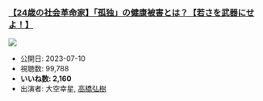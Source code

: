 ### [【24歳の社会革命家】「孤独」の健康被害とは？【若さを武器にせよ！】](https://www.youtube.com/watch?v=gUyjAj6Z4_c)
[![](https://img.youtube.com/vi/gUyjAj6Z4_c/sddefault.jpg)](https://www.youtube.com/watch?v=gUyjAj6Z4_c)
-   公開日: 2023-07-10
-   視聴数: 99,788
-   **いいね数: 2,160**
-   出演者: 大空幸星, [高橋弘樹](/rehacq_fan/people/高橋弘樹 "wikilink")
